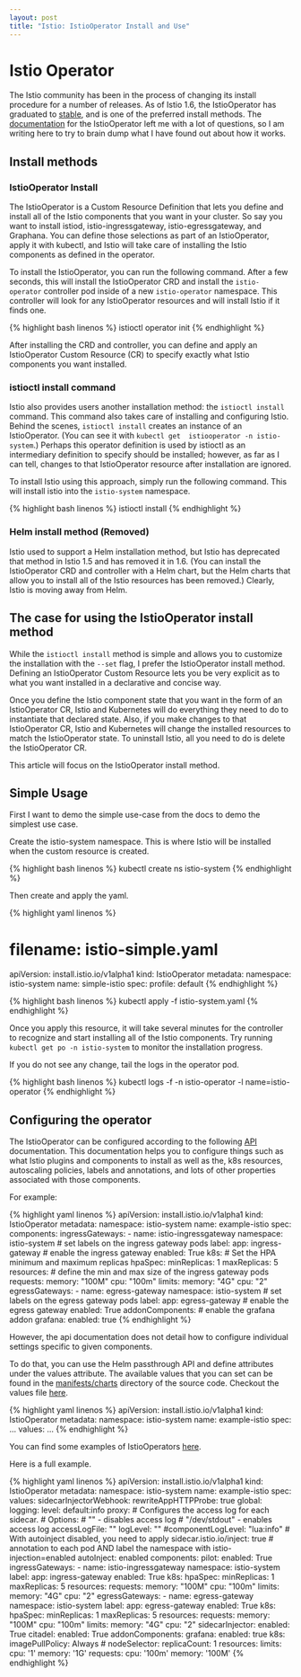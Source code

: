 ```yaml
---
layout: post
title: "Istio: IstioOperator Install and Use"
---
```

# Istio Operator

The Istio community has been in the process of changing its install procedure for a 
number of releases. As of Istio 1.6, the IstioOperator has graduated to 
[stable](https://discuss.istio.io/t/istios-helm-support-in-2020/5535/25), and is one
of the preferred install methods. The [documentation](https://istio.io/latest/docs/setup/install/standalone-operator/) for
the IstioOperator left me with a lot of questions, so I am writing here to try to brain
dump what I have found out about how it works.

## Install methods

### IstioOperator Install

The IstioOperator is a Custom Resource Definition that 
lets you define and install all of the Istio components that you want in 
your cluster. So say you want to install istiod, istio-ingressgateway, istio-egressgateway,
and Graphana. You can define those selections as part of an IstioOperator, apply it
with kubectl, and Istio will take care of installing the Istio components as defined in
the operator.

To install the IstioOperator, you can run the following command. After a few seconds,
this will install the IstioOperator CRD and install the `istio-operator` controller pod
inside of a new `istio-operator` namespace. This controller will look for any IstioOperator
resources and will install Istio if it finds one.

{% highlight bash linenos %}
istioctl operator init
{% endhighlight %}


After installing the CRD and controller, you can define and apply an IstioOperator
Custom Resource (CR) to specify exactly what Istio components you want installed. 

### istioctl install command

Istio also provides users another installation method: the `istioctl install` command.
This command also takes care of installing and configuring Istio. Behind the
scenes, `istioctl install` creates an instance of an IstioOperator.
(You can see it with `kubectl get  istiooperator -n istio-system`.) Perhaps this operator
definition is used by istioctl as an intermediary definition to specify should be installed; 
however, as far as I can tell, changes to that IstioOperator resource after installation
are ignored.

To install Istio using this approach, simply run the following command. This will install
istio into the `istio-system` namespace. 

{% highlight bash linenos %}
istioctl install
{% endhighlight %}

### Helm install method (Removed)

Istio used to support a Helm installation method, but Istio has deprecated that method in
Istio 1.5 and has removed it in 1.6. (You can install the IstioOperator CRD
and controller with a Helm chart, but the Helm charts that allow you to install all of the
Istio resources has been removed.) Clearly, Istio is moving away from Helm.

## The case for using the IstioOperator install method

While the `istioctl install` method is simple and allows you to customize the installation
with the `--set` flag, I prefer the IstioOperator install method. Defining an 
IstioOperator Custom Resource lets you be very explicit as to what you want installed in
a declarative and concise way. 

Once you define the Istio component state that you want in the
form of an IstioOperator CR, Istio and Kubernetes will do everything they need to do to 
instantiate that declared state. Also, if you make changes to that IstioOperator CR, 
Istio and Kubernetes will change the installed resources to match the IstioOperator state.
To uninstall Istio, all you need to do is delete the IstioOperator CR.

This article will focus on the IstioOperator install method.

## Simple Usage

First I want to demo the simple use-case from the docs to demo the simplest use case.

Create the istio-system namespace. This is where Istio will be installed when the custom
resource is created.

{% highlight bash linenos %}
kubectl create ns istio-system
{% endhighlight %}

Then create and apply the yaml.

{% highlight yaml linenos %}
# filename: istio-simple.yaml
apiVersion: install.istio.io/v1alpha1
kind: IstioOperator
metadata:
  namespace: istio-system
  name: simple-istio
spec:
  profile: default
{% endhighlight %}

{% highlight bash linenos %}
kubectl apply -f istio-system.yaml
{% endhighlight %}

Once you apply this resource, it will take several minutes for the controller to recognize
and start installing all of the Istio components. Try running `kubectl get po -n istio-system`
to monitor the installation progress.

If you do not see any change, tail the logs in the operator pod.

{% highlight bash linenos %}
kubectl logs -f -n istio-operator -l name=istio-operator
{% endhighlight %}

## Configuring the operator

The IstioOperator can be configured according to the following 
[API](https://istio.io/latest/docs/reference/config/istio.operator.v1alpha1/#IstioOperatorSpec)
documentation. This documentation helps you to configure things such as what Istio 
plugins and components to install as well as the, k8s resources, autoscaling policies,
labels and annotations, and lots of other properties associated with those components. 

For example:

{% highlight yaml linenos %}
apiVersion: install.istio.io/v1alpha1
kind: IstioOperator
metadata:
  namespace: istio-system
  name: example-istio
spec:
  components:
    ingressGateways:
    - name: istio-ingressgateway
      namespace: istio-system
      # set labels on the ingress gateway pods
      label:
        app: ingress-gateway
      # enable the ingress gateway
      enabled: True
      k8s:
        # Set the HPA minimum and maximum replicas
        hpaSpec:
          minReplicas: 1
          maxReplicas: 5
        resources:
          # define the min and max size of the ingress gateway pods
          requests:
            memory: "100M"
            cpu: "100m"
          limits:
            memory: "4G"
            cpu: "2"
    egressGateways:
    - name: egress-gateway
      namespace: istio-system
      # set labels on the egress gateway pods
      label:
        app: egress-gateway
      # enable the egress gateway
      enabled: True
  addonComponents:
    # enable the grafana addon
    grafana:
      enabled: true
{% endhighlight %}

However, the api documentation does not detail how to configure individual settings 
specific to given components.

To do that, you can use the Helm passthrough API and define attributes under the values
attribute. The available values that you can set can be found in the 
[manifests/charts](https://github.com/istio/istio/tree/1.6.7/manifests/charts) directory
of the source code. Checkout the values file [here](https://github.com/istio/istio/blob/1.6.7/manifests/charts/global.yaml).


{% highlight yaml linenos %}
apiVersion: install.istio.io/v1alpha1
kind: IstioOperator
metadata:
  namespace: istio-system
  name: example-istio
spec:
  ...
  values:
    ...
{% endhighlight %}

You can find some examples of IstioOperators [here](https://github.com/istio/istio/tree/c71f6b45ca24e5d5aec01e7f5685245955f1c5b0/operator/cmd/mesh/testdata/manifest-generate/data-snapshot/profiles).

Here is a full example.


{% highlight yaml linenos %}
apiVersion: install.istio.io/v1alpha1
kind: IstioOperator
metadata:
  namespace: istio-system
  name: example-istio
spec:
  values:
    sidecarInjectorWebhook:
      rewriteAppHTTPProbe: true
    global:
      logging:
        level: default:info
      proxy:
        # Configures the access log for each sidecar.
        # Options:
        #   "" - disables access log
        #   "/dev/stdout" - enables access log
        accessLogFile: ""
        logLevel: ""
        #componentLogLevel: "lua:info"
        # With autoinject disabled, you need to apply sidecar.istio.io/inject: true
        # annotation to each pod AND label the namespace with istio-injection=enabled
        autoInject: enabled
  components:
    pilot:
      enabled: True
    ingressGateways:
    - name: istio-ingressgateway
      namespace: istio-system
      label:
        app: ingress-gateway
      enabled: True
      k8s:
        hpaSpec:
          minReplicas: 1
          maxReplicas: 5
        resources:
          requests:
            memory: "100M"
            cpu: "100m"
          limits:
            memory: "4G"
            cpu: "2"
    egressGateways:
    - name: egress-gateway
      namespace: istio-system
      label:
        app: egress-gateway
      enabled: True
      k8s:
        hpaSpec:
          minReplicas: 1
          maxReplicas: 5
        resources:
          requests:
            memory: "100M"
            cpu: "100m"
          limits:
            memory: "4G"
            cpu: "2"
    sidecarInjector:
      enabled: True
    citadel:
      enabled: True
  addonComponents:
    grafana:
      enabled: true
      k8s:
        imagePullPolicy: Always
        # nodeSelector:
        replicaCount: 1
        resources:
          limits:
            cpu: '1'
            memory: '1G'
          requests:
            cpu: '100m'
            memory: '100M'
{% endhighlight %}